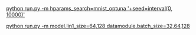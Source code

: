 [python run.py -m hparams_search=mnist_optuna '+seed=interval(0, 10000)'](https://github.com/ashleve/lightning-hydra-template/issues/158)

[python run.py -m model.lin1_size=64,128 datamodule.batch_size=32,64,128](https://github.com/ashleve/lightning-hydra-template/discussions/171)
